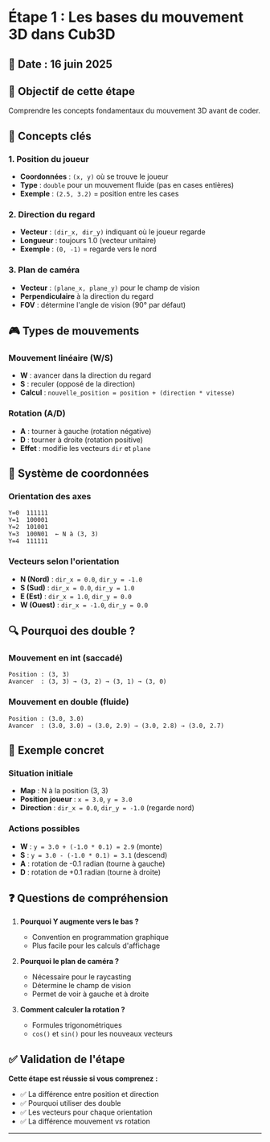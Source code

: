 # Étape 1 : Les bases du mouvement 3D dans Cub3D

## 📅 Date : 16 juin 2025

## 🎯 Objectif de cette étape
Comprendre les concepts fondamentaux du mouvement 3D avant de coder.

## 🧠 Concepts clés

### 1. Position du joueur
- **Coordonnées** : `(x, y)` où se trouve le joueur
- **Type** : `double` pour un mouvement fluide (pas en cases entières)
- **Exemple** : `(2.5, 3.2)` = position entre les cases

### 2. Direction du regard
- **Vecteur** : `(dir_x, dir_y)` indiquant où le joueur regarde
- **Longueur** : toujours 1.0 (vecteur unitaire)
- **Exemple** : `(0, -1)` = regarde vers le nord

### 3. Plan de caméra
- **Vecteur** : `(plane_x, plane_y)` pour le champ de vision
- **Perpendiculaire** à la direction du regard
- **FOV** : détermine l'angle de vision (90° par défaut)

## 🎮 Types de mouvements

### Mouvement linéaire (W/S)
- **W** : avancer dans la direction du regard
- **S** : reculer (opposé de la direction)
- **Calcul** : `nouvelle_position = position + (direction * vitesse)`

### Rotation (A/D)
- **A** : tourner à gauche (rotation négative)
- **D** : tourner à droite (rotation positive)
- **Effet** : modifie les vecteurs `dir` et `plane`

## 📐 Système de coordonnées

### Orientation des axes
```
Y=0  111111
Y=1  100001
Y=2  101001
Y=3  100N01  ← N à (3, 3)
Y=4  111111
```

### Vecteurs selon l'orientation
- **N (Nord)** : `dir_x = 0.0`, `dir_y = -1.0`
- **S (Sud)** : `dir_x = 0.0`, `dir_y = 1.0`
- **E (Est)** : `dir_x = 1.0`, `dir_y = 0.0`
- **W (Ouest)** : `dir_x = -1.0`, `dir_y = 0.0`

## 🔍 Pourquoi des double ?

### Mouvement en int (saccadé)
```
Position : (3, 3)
Avancer  : (3, 3) → (3, 2) → (3, 1) → (3, 0)
```

### Mouvement en double (fluide)
```
Position : (3.0, 3.0)
Avancer  : (3.0, 3.0) → (3.0, 2.9) → (3.0, 2.8) → (3.0, 2.7)
```

## 🎯 Exemple concret

### Situation initiale
- **Map** : N à la position (3, 3)
- **Position joueur** : `x = 3.0`, `y = 3.0`
- **Direction** : `dir_x = 0.0`, `dir_y = -1.0` (regarde nord)

### Actions possibles
- **W** : `y = 3.0 + (-1.0 * 0.1) = 2.9` (monte)
- **S** : `y = 3.0 - (-1.0 * 0.1) = 3.1` (descend)
- **A** : rotation de -0.1 radian (tourne à gauche)
- **D** : rotation de +0.1 radian (tourne à droite)

## ❓ Questions de compréhension

1. **Pourquoi Y augmente vers le bas ?**
   - Convention en programmation graphique
   - Plus facile pour les calculs d'affichage

2. **Pourquoi le plan de caméra ?**
   - Nécessaire pour le raycasting
   - Détermine le champ de vision
   - Permet de voir à gauche et à droite

3. **Comment calculer la rotation ?**
   - Formules trigonométriques
   - `cos()` et `sin()` pour les nouveaux vecteurs

## ✅ Validation de l'étape

**Cette étape est réussie si vous comprenez :**
- ✅ La différence entre position et direction
- ✅ Pourquoi utiliser des double
- ✅ Les vecteurs pour chaque orientation
- ✅ La différence mouvement vs rotation

--- 